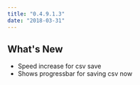 ```yaml
---
title: "0.4.9.1.3"
date: "2018-03-31"
---
```


## What's New

- Speed increase for csv save
- Shows progressbar for saving csv now